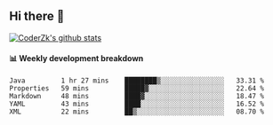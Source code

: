 ## Hi there 👋

[![CoderZk's github stats](https://github-readme-stats.vercel.app/api?username=zhoukuo123&show_icons=true&count_private=true)](https://github.com/anuraghazra/github-readme-stats)

#### :bar_chart: Weekly development breakdown

<!--START_SECTION:waka-->
```text
Java         1 hr 27 mins    ████████▒░░░░░░░░░░░░░░░░   33.31 % 
Properties   59 mins         █████▓░░░░░░░░░░░░░░░░░░░   22.64 % 
Markdown     48 mins         ████▓░░░░░░░░░░░░░░░░░░░░   18.47 % 
YAML         43 mins         ████░░░░░░░░░░░░░░░░░░░░░   16.52 % 
XML          22 mins         ██▒░░░░░░░░░░░░░░░░░░░░░░   08.70 % 
```
<!--END_SECTION:waka-->
